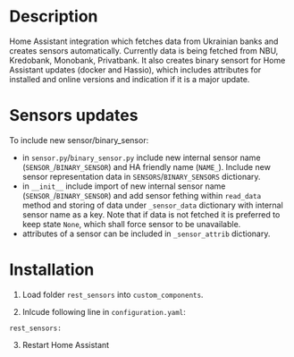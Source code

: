 # Description
Home Assistant integration which fetches data from Ukrainian banks and creates sensors automatically.
Currently data is being fetched from NBU, Kredobank, Monobank, Privatbank.
It also creates binary sensort for Home Assistant updates (docker and Hassio), which includes attributes for installed and online versions and indication if it is a major update.

# Sensors updates
To include new sensor/binary_sensor:
- in `sensor.py`/`binary_sensor.py` include new internal sensor name (`SENSOR_`/`BINARY_SENSOR`) and HA friendly name (`NAME_`). Include new sensor representation data in `SENSORS`/`BINARY_SENSORS` dictionary.
- in `__init__` include import of new internal sensor name (`SENSOR_`/`BINARY_SENSOR`) and add sensor fething within `read_data` method and storing of data under `_sensor_data` dictionary with internal sensor name as a key. Note that if data is not fetched it is preferred to keep state `None`, which shall force sensor to be unavailable.
- attributes of a sensor can be included in `_sensor_attrib` dictionary.

# Installation
1. Load folder `rest_sensors` into `custom_components`. 

2. Inlcude following line in `configuration.yaml`:
```
rest_sensors:
```

3. Restart Home Assistant
